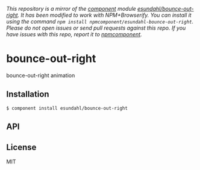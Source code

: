 *This repository is a mirror of the [component](http://component.io) module [esundahl/bounce-out-right](http://github.com/esundahl/bounce-out-right). It has been modified to work with NPM+Browserify. You can install it using the command `npm install npmcomponent/esundahl-bounce-out-right`. Please do not open issues or send pull requests against this repo. If you have issues with this repo, report it to [npmcomponent](https://github.com/airportyh/npmcomponent).*

# bounce-out-right

  bounce-out-right animation

## Installation

    $ component install esundahl/bounce-out-right

## API

   

## License

  MIT
